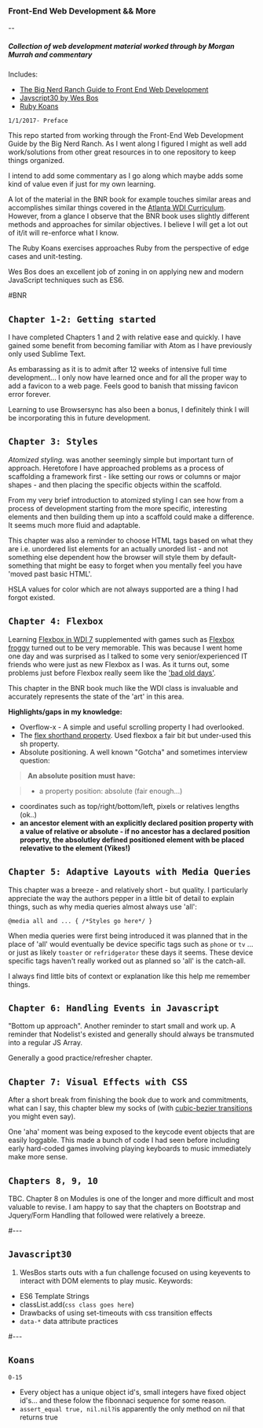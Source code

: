 ### Front-End Web Development && More 
--

##### Collection of web development material worked through by Morgan Murrah and commentary

Includes:

* [The Big Nerd Ranch Guide to Front End Web Development](https://www.bignerdranch.com/books/front-end-web-development/)
* [Javscript30 by Wes Bos](https://javascript30.com/)
* [Ruby Koans](http://rubykoans.com/)
  


`1/1/2017- Preface`

This repo started from working through the Front-End Web Development Guide by the Big Nerd Ranch. As I went along I figured I might as well add work/solutions from other great resources in to one repository to keep things organized. 

I intend to add some commentary as I go along which maybe adds some kind of value even if just for my own learning. 

A lot of the material in the BNR book for example touches similar areas and accomplishes similar things covered in the [Atlanta WDI Curriculum](https://github.com/ATL-WDI-Curriculum).
However, from a glance I observe that the BNR book uses slightly different methods and approaches for similar objectives. I believe I will get a lot out of it/it will re-enforce what I know.

The Ruby Koans exercises approaches Ruby from the perspective of edge cases and unit-testing.

Wes Bos does an excellent job of zoning in on applying new and modern JavaScript techniques such as ES6.

#BNR

`Chapter 1-2: Getting started`
--
I have completed Chapters 1 and 2 with relative ease and quickly. I have gained some benefit from becoming familiar with Atom as I have previously only used Sublime Text. 

As embarassing as it is to admit after 12 weeks of intensive full time development... I only now have learned once and for all the proper way to add a favicon to a web page. Feels good to banish that missing favicon error forever.

Learning to use Browsersync has also been a bonus, I definitely think I will be incorporating this in future development.

`Chapter 3: Styles`
--
*Atomized styling.* was another seemingly simple but important turn of approach. Heretofore I have approached problems as a process of scaffolding a framework first - like setting our rows or columns or major shapes - and then placing the specific objects within the scaffold.

From my very brief introduction to atomized styling I can see how from a process of development starting from the more specific, interesting elements and then building them up into a scaffold could make a difference. It seems much more fluid and adaptable.

This chapter was also a reminder to choose HTML tags based on what they are i.e. unordered list elements for an actually unorded list - and not something else dependent how the browser will style them by default- something that might be easy to forget when you mentally feel you have 'moved past basic HTML'. 

HSLA values for color which are not always supported are a thing I had forgot existed. 

`Chapter 4: Flexbox`
--
Learning [Flexbox in WDI 7](https://github.com/ATL-WDI-Curriculum/css-flexbox) supplemented with games such as [Flexbox froggy](http://flexboxfroggy.com/) turned out to be very memorable. This was because I went home one day and  was surprised as I talked to some very senior/experienced IT friends who were just as new Flexbox as I was. As it turns out, some problems just before Flexbox really seem like the ['bad old days'](https://github.com/philipwalton/solved-by-flexbox).

This chapter in the BNR book much like the WDI class is invaluable and accurately represents the state of the 'art' in this area.

**Highlights/gaps in my knowledge:**

* Overflow-x - A simple and useful scrolling property I had overlooked.
* The [flex shorthand property](https://developer.mozilla.org/en-US/docs/Web/CSS/flex). Used flexbox a fair bit but under-used this sh property.
* Absolute positioning. A well known "Gotcha" and sometimes interview question:

> **An absolute position must have:**

>* a property position: absolute (fair enough...)
* coordinates such as top/right/bottom/left, pixels or relatives lengths (ok..)
* **an ancestor element with an explicitly declared position property with a value of relative or absolute - if no ancestor has a declared position property, the absolutley defined positioned element with be placed relevative to the <html> element (Yikes!)**

`Chapter 5: Adaptive Layouts with Media Queries`
--

This chapter was a breeze - and relatively short - but quality. I particularly appreciate the way the authors pepper in a little bit of detail to explain things, such as why media queries almost always use 'all':

`@media all and ... {
	/*Styles go here*/
}`

When media queries were first being introduced it was planned that in the place of 'all' would eventually be device specific tags such as `phone` or `tv` ...  or just as likely `toaster` or `refridgerator` these days it seems. These device specific tags haven't really worked out as planned so 'all' is the catch-all.

I always find little bits of context or explanation like this help me remember things.

`Chapter 6: Handling Events in Javascript`
--

"Bottom up approach". Another reminder to start small and work up. A reminder that Nodelist's existed and generally should always be transmuted into a regular JS Array. 

Generally a good practice/refresher chapter.

`Chapter 7: Visual Effects with CSS`
--
After a short break from finishing the book due to work and commitments, what can I say, this chapter blew my socks of (with [cubic-bezier transitions](http://cubic-bezier.com/#.17,.67,.83,.67) you might even say).

One 'aha' moment was being exposed to the keycode event objects that are easily loggable. This made a bunch of code I had seen before including early hard-coded games involving playing keyboards to music immediately make more sense.

`Chapters 8, 9, 10`
--
TBC. Chapter 8 on Modules is one of the longer and more difficult and most valuable to revise. I am happy to say that the chapters on Bootstrap and Jquery/Form Handling that followed were relatively a breeze. 


#---


``Javascript30``
--
1. WesBos starts outs with a fun challenge focused on using keyevents to interact with DOM elements to play music. Keywords:
 * ES6 Template Strings
 * classList.add(`css class goes here`)
 * Drawbacks of using set-timeouts with css transition effects
 * `data-*` data attribute practices


#---

``Koans``
--
`0-15`

* Every object has a unique object id's, small integers have fixed object id's... and these folow the fibonnaci sequence for some reason. 
* `assert_equal true, nil.nil?`is apparently the only method on nil that returns true